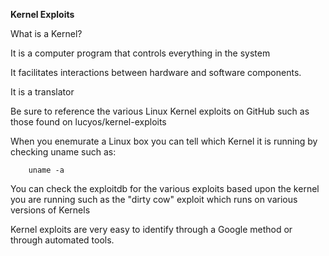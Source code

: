 <strong>Kernel Exploits</strong>

What is a Kernel?

It is a computer program that controls everything in the system

It facilitates interactions between hardware and software components.

It is a translator

Be sure to reference the various Linux Kernel exploits on GitHub such as those found on lucyos/kernel-exploits

When you enemurate a Linux box you can tell which Kernel it is running by checking uname such as:

```
    uname -a
```

You can check the exploitdb for the various exploits based upon the kernel you are running such as the "dirty cow" exploit which runs on various versions of Kernels

Kernel exploits are very easy to identify through a Google method or through automated tools.